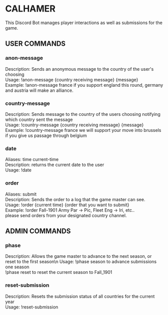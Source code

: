 # CALHAMER
This Discord Bot manages player interactions as well as submissions for the game.

## USER COMMANDS

### anon-message

Description: Sends an anonymous message to the country of the user's choosing\
Usage: !anon-message {country receiving message} {message}\
Example: !anon-message france if you support england this round, germany and austria will make an alliance.


### country-message

Description: Sends message to the country of the users choosing notifying which country sent the message\
Usage: !country-message {country receiving message} {message}\
Example: !country-message france we will support your move into brussels if you give us passage through belgium


### date

Aliases: time current-time\
Description: returns the current date to the user\
Usage: !date


### order

Aliases: submit\
Description: Sends the order to a log that the game master can see.\
Usage: !order {current time} {order that you want to submit}\
Example: !order Fall-1901 Army Par -> Pic, Fleet Eng -> Iri, etc..\
please send orders from your designated country channel.

## ADMIN COMMANDS

### phase

Description: Allows the game master to advance to the next season, or reset to the first season\n
Usage: !phase  season to advance submissions one season\
       !phase reset to reset the current season to Fall_1901


### reset-submission

Description: Resets the submission status of all countries for the current year\
Usage: !reset-submission
